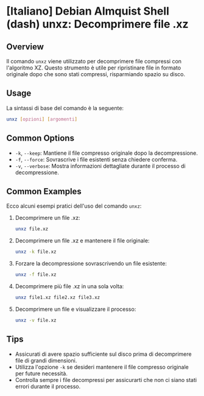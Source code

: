# [Italiano] Debian Almquist Shell (dash) unxz: Decomprimere file .xz

## Overview
Il comando `unxz` viene utilizzato per decomprimere file compressi con l'algoritmo XZ. Questo strumento è utile per ripristinare file in formato originale dopo che sono stati compressi, risparmiando spazio su disco.

## Usage
La sintassi di base del comando è la seguente:

```bash
unxz [opzioni] [argomenti]
```

## Common Options
- `-k`, `--keep`: Mantiene il file compresso originale dopo la decompressione.
- `-f`, `--force`: Sovrascrive i file esistenti senza chiedere conferma.
- `-v`, `--verbose`: Mostra informazioni dettagliate durante il processo di decompressione.

## Common Examples
Ecco alcuni esempi pratici dell'uso del comando `unxz`:

1. Decomprimere un file .xz:
   ```bash
   unxz file.xz
   ```

2. Decomprimere un file .xz e mantenere il file originale:
   ```bash
   unxz -k file.xz
   ```

3. Forzare la decompressione sovrascrivendo un file esistente:
   ```bash
   unxz -f file.xz
   ```

4. Decomprimere più file .xz in una sola volta:
   ```bash
   unxz file1.xz file2.xz file3.xz
   ```

5. Decomprimere un file e visualizzare il processo:
   ```bash
   unxz -v file.xz
   ```

## Tips
- Assicurati di avere spazio sufficiente sul disco prima di decomprimere file di grandi dimensioni.
- Utilizza l'opzione `-k` se desideri mantenere il file compresso originale per future necessità.
- Controlla sempre i file decompressi per assicurarti che non ci siano stati errori durante il processo.